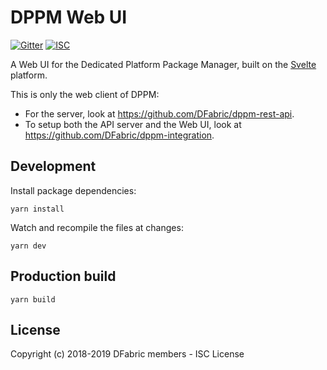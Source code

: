 # DPPM Web UI

[![Gitter](https://img.shields.io/badge/chat-on_gitter-red.svg?style=flat-square)](https://gitter.im/DFabric/Lobby)
[![ISC](https://img.shields.io/badge/License-ISC-blue.svg?style=flat-square)](https://en.wikipedia.org/wiki/ISC_license)

A Web UI for the Dedicated Platform Package Manager, built on the [Svelte](https://svelte.dev/) platform.

This is only the web client of DPPM:
- For the server, look at https://github.com/DFabric/dppm-rest-api.
- To setup both the API server and the Web UI, look at https://github.com/DFabric/dppm-integration.

## Development

Install package dependencies:

`yarn install`

Watch and recompile the files at changes:

`yarn dev`

## Production build

`yarn build`

## License

Copyright (c) 2018-2019 DFabric members - ISC License

